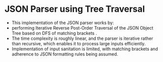 # JSON Parser using Tree Traversal

- This implementation of the JSON parser works by:
- performing Iterative Reverse Post-Order Traversal of the JSON Object Tree based on DFS of matching brackets .
- The time complexity is roughly linear, and the parser is iterative rather than recursive, which enables it to process large inputs efficiently.  
- Implementation of input sanitation is limited, with matching brackets and adherence to JSON formatting rules being assumed.
